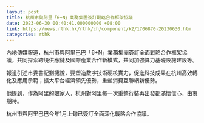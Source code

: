 ```yaml
---
layout: post
title: 杭州市與阿里「6+N」業務集團簽訂戰略合作框架協議
date: 2023-06-30 00:40:41.000000000 +08:00
link: https://news.rthk.hk/rthk/ch/component/k2/1706870-20230630.htm
categories: rthk
---
```


內地傳媒報道，杭州市與阿里巴巴「6+N」業務集團簽訂全面戰略合作框架協議，共同探索跨境供應鏈及國際產業合作新模式，共同加強算力基礎設施建設等。

報道引述市委書記劉捷說，要塑造數字技術硬核實力，促進科技成果在杭州高效轉化及應用示範；擴大平台經濟領先優勢，重塑消費互聯網新優勢。

他提到，作為阿里的娘家人，杭州對阿里每一次重整行裝再出發都滿懷信心，由衷期待。

杭州市與阿里巴巴今年1月上旬已簽訂全面深化戰略合作協議。
